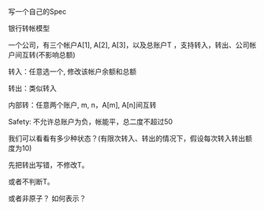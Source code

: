 写一个自己的Spec



银行转帐模型

一个公司，有三个帐户A[1], A[2], A[3]，以及总账户T ，支持转入，转出、公司帐户间互转(不影响总额)

转入：任意选一个, 修改该帐户余额和总额

转出：类似转入

内部转：任意两个账户, m, n，A[m], A[n]间互转

Safety: 不允许总账户为负，帐能平，总二度不超过50

我们可以看看有多少种状态？(有限次转入、转出的情况下，假设每次转入转出额度为10)

先把转出写错，不修改T。

或者不判断T。

或者非原子？ 如何表示？




